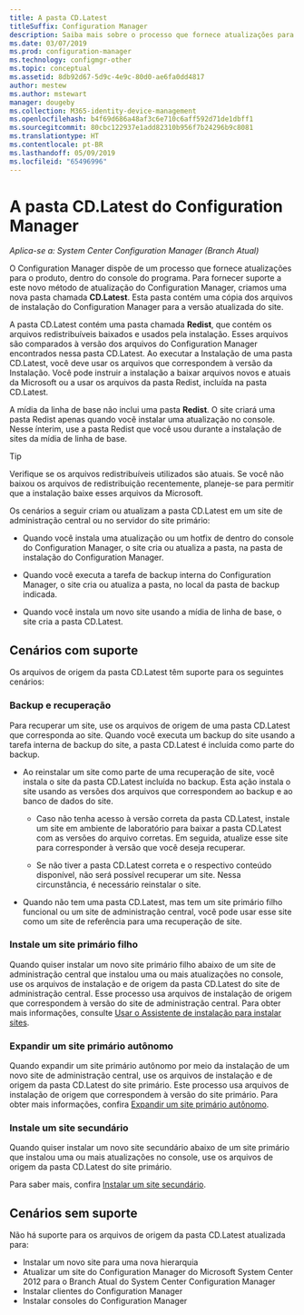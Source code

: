 ```yaml
---
title: A pasta CD.Latest
titleSuffix: Configuration Manager
description: Saiba mais sobre o processo que fornece atualizações para o produto, dentro do console do Configuration Manager.
ms.date: 03/07/2019
ms.prod: configuration-manager
ms.technology: configmgr-other
ms.topic: conceptual
ms.assetid: 8db92d67-5d9c-4e9c-80d0-ae6fa0dd4817
author: mestew
ms.author: mstewart
manager: dougeby
ms.collection: M365-identity-device-management
ms.openlocfilehash: b4f69d686a48af3c6e710c6aff592d71de1dbff1
ms.sourcegitcommit: 80cbc122937e1add82310b956f7b24296b9c8081
ms.translationtype: HT
ms.contentlocale: pt-BR
ms.lasthandoff: 05/09/2019
ms.locfileid: "65496996"
---
```

# <a name="the-cdlatest-folder-for-configuration-manager"></a>A pasta CD.Latest do Configuration Manager

*Aplica-se a: System Center Configuration Manager (Branch Atual)*

O Configuration Manager dispõe de um processo que fornece atualizações para o produto, dentro do console do programa. Para fornecer suporte a este novo método de atualização do Configuration Manager, criamos uma nova pasta chamada **CD.Latest**. Esta pasta contém uma cópia dos arquivos de instalação do Configuration Manager para a versão atualizada do site.  

A pasta CD.Latest contém uma pasta chamada **Redist**, que contém os arquivos redistribuíveis baixados e usados pela instalação. Esses arquivos são comparados à versão dos arquivos do Configuration Manager encontrados nessa pasta CD.Latest. Ao executar a Instalação de uma pasta CD.Latest, você deve usar os arquivos que correspondem à versão da Instalação. Você pode instruir a instalação a baixar arquivos novos e atuais da Microsoft ou a usar os arquivos da pasta Redist, incluída na pasta CD.Latest.

A mídia da linha de base não inclui uma pasta **Redist**. O site criará uma pasta Redist apenas quando você instalar uma atualização no console. Nesse ínterim, use a pasta Redist que você usou durante a instalação de sites da mídia de linha de base.  

> [!TIP]  
> Verifique se os arquivos redistribuíveis utilizados são atuais. Se você não baixou os arquivos de redistribuição recentemente, planeje-se para permitir que a instalação baixe esses arquivos da Microsoft.   

Os cenários a seguir criam ou atualizam a pasta CD.Latest em um site de administração central ou no servidor do site primário:  

- Quando você instala uma atualização ou um hotfix de dentro do console do Configuration Manager, o site cria ou atualiza a pasta, na pasta de instalação do Configuration Manager.  

- Quando você executa a tarefa de backup interna do Configuration Manager, o site cria ou atualiza a pasta, no local da pasta de backup indicada.  

- Quando você instala um novo site usando a mídia de linha de base, o site cria a pasta CD.Latest.


## <a name="supported-scenarios"></a>Cenários com suporte

Os arquivos de origem da pasta CD.Latest têm suporte para os seguintes cenários:  

### <a name="backup-and-recovery"></a>Backup e recuperação
Para recuperar um site, use os arquivos de origem de uma pasta CD.Latest que corresponda ao site. Quando você executa um backup do site usando a tarefa interna de backup do site, a pasta CD.Latest é incluída como parte do backup.

- Ao reinstalar um site como parte de uma recuperação de site, você instala o site da pasta CD.Latest incluída no backup. Esta ação instala o site usando as versões dos arquivos que correspondem ao backup e ao banco de dados do site.  

    - Caso não tenha acesso à versão correta da pasta CD.Latest, instale um site em ambiente de laboratório para baixar a pasta CD.Latest com as versões do arquivo corretas. Em seguida, atualize esse site para corresponder à versão que você deseja recuperar.  

    - Se não tiver a pasta CD.Latest correta e o respectivo conteúdo disponível, não será possível recuperar um site. Nessa circunstância, é necessário reinstalar o site.  

- Quando não tem uma pasta CD.Latest, mas tem um site primário filho funcional ou um site de administração central, você pode usar esse site como um site de referência para uma recuperação de site.  

### <a name="install-a-child-primary-site"></a>Instale um site primário filho
Quando quiser instalar um novo site primário filho abaixo de um site de administração central que instalou uma ou mais atualizações no console, use os arquivos de instalação e de origem da pasta CD.Latest do site de administração central. Esse processo usa arquivos de instalação de origem que correspondem à versão do site de administração central. Para obter mais informações, consulte [Usar o Assistente de instalação para instalar sites](/sccm/core/servers/deploy/install/use-the-setup-wizard-to-install-sites).  

### <a name="expand-a-stand-alone-primary-site"></a>Expandir um site primário autônomo
Quando expandir um site primário autônomo por meio da instalação de um novo site de administração central, use os arquivos de instalação e de origem da pasta CD.Latest do site primário. Este processo usa arquivos de instalação de origem que correspondem à versão do site primário. Para obter mais informações, confira [Expandir um site primário autônomo](/sccm/core/servers/deploy/install/use-the-setup-wizard-to-install-sites#bkmk_expand).

### <a name="install-a-secondary-site"></a>Instale um site secundário
<!-- SCCMDocs-pr issue #3164 -->
Quando quiser instalar um novo site secundário abaixo de um site primário que instalou uma ou mais atualizações no console, use os arquivos de origem da pasta CD.Latest do site primário. 

Para saber mais, confira [Instalar um site secundário](/sccm/core/servers/deploy/install/use-the-setup-wizard-to-install-sites#bkmk_secondary). 


## <a name="unsupported-scenarios"></a>Cenários sem suporte

Não há suporte para os arquivos de origem da pasta CD.Latest atualizada para:  
   
- Instalar um novo site para uma nova hierarquia  
- Atualizar um site do Configuration Manager do Microsoft System Center 2012 para o Branch Atual do System Center Configuration Manager
- Instalar clientes do Configuration Manager
- Instalar consoles do Configuration Manager

